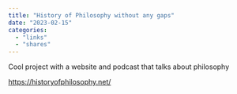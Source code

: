 ```yaml
---
title: "History of Philosophy without any gaps"
date: "2023-02-15"
categories:
  - "links"
  - "shares"
---
```


Cool project with a website and podcast that talks about philosophy

https://historyofphilosophy.net/
